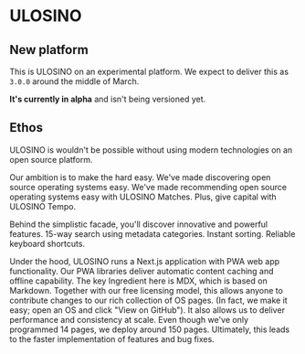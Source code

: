 # ULOSINO

## New platform

This is ULOSINO on an experimental platform. We expect to deliver this as `3.0.0` around the middle of March.

**It's currently in alpha** and isn't being versioned yet.

## Ethos

ULOSINO is wouldn't be possible without using modern technologies on an open source platform.

Our ambition is to make the hard easy. We've made discovering open source operating systems easy. We've made recommending open source operating systems easy with ULOSINO Matches. Plus, give capital with ULOSINO Tempo.

Behind the simplistic facade, you'll discover innovative and powerful features. 15-way search using metadata categories. Instant sorting. Reliable keyboard shortcuts.

Under the hood, ULOSINO runs a Next.js application with PWA web app functionality. Our PWA libraries deliver automatic content caching and offline capability. The key Ingredient here is MDX, which is based on Markdown. Together with our free licensing model, this allows anyone to contribute changes to our rich collection of OS pages. (In fact, we make it easy; open an OS and click "View on GitHub"). It also allows us to deliver performance and consistency at scale. Even though we've only programmed 14 pages, we deploy around 150 pages. Ultimately, this leads to the faster implementation of features and bug fixes.
